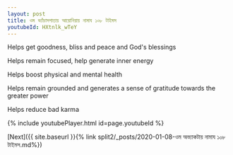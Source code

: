 ```yaml
---
layout: post
title: ওম ভ্যাঁচাসপাতায় আয়োনিয়ায় নামায ১০৮ টাইমস
youtubeId: HXtnlk_wTeY
---
```

 
 
Helps get goodness, bliss and peace and God's blessings
 
Helps remain focused, help generate inner energy 
 
Helps boost physical and mental health 
 
Helps remain grounded and generates a sense of gratitude towards the greater power 
 
Helps reduce bad karma
 
 
 
 


{% include youtubePlayer.html id=page.youtubeId %}
 
[Next]({{ site.baseurl }}{% link  split2/_posts/2020-01-08-ওম অভ্যাকটায় নামায ১০৮ টাইমস.md%})
 
